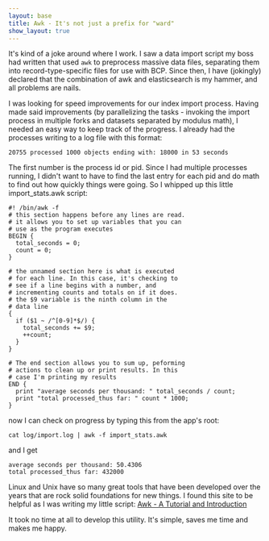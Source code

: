 ```yaml
---
layout: base
title: Awk - It's not just a prefix for "ward"
show_layout: true
---
```

It's kind of a joke around where I work. I saw a data import script my boss had
written that used `awk` to preprocess massive data files, separating them into
record-type-specific files for use with BCP. Since then, I have (jokingly)
declared that the combination of awk and elasticsearch is my hammer, and all
problems are nails.

I was looking for speed improvements for our index import process. Having
made said improvements (by parallelizing the tasks - invoking the import process
in multiple forks and datasets separated by modulus math), I needed an easy way to
keep track of the progress. I already had the processes writing to a log file
with this format:

    20755 processed 1000 objects ending with: 18000 in 53 seconds

The first number is the process id or pid.
Since I had multiple processes running, I didn't want to have to find the last
entry for each pid and do math to find out how quickly things were going. So I
whipped up this little import_stats.awk script:

    #! /bin/awk -f
    # this section happens before any lines are read.
    # it allows you to set up variables that you can
    # use as the program executes
    BEGIN {
      total_seconds = 0;
      count = 0;
    }

    # the unnamed section here is what is executed 
    # for each line. In this case, it's checking to
    # see if a line begins with a number, and 
    # incrementing counts and totals on if it does.
    # the $9 variable is the ninth column in the 
    # data line
    {
      if ($1 ~ /^[0-9]*$/) {
        total_seconds += $9;
        ++count;
      }
    }

    # The end section allows you to sum up, peforming
    # actions to clean up or print results. In this
    # case I'm printing my results
    END {
      print "average seconds per thousand: " total_seconds / count;
      print "total processed_thus far: " count * 1000;
    }


now I can check on progress by typing this from the app's root:

    cat log/import.log | awk -f import_stats.awk

and I get

    average seconds per thousand: 50.4306
    total processed_thus far: 432000

Linux and Unix have so many great tools that have been developed over the years
that are rock solid foundations for new things. I found this site to be helpful
as I was writing my little script:
[Awk - A Tutorial and Introduction](http://www.grymoire.com/Unix/Awk.html)

It took no time at all to develop this utility. It's simple, saves me time and
makes me happy.
